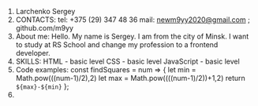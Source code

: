 1. Larchenko Sergey
2. CONTACTS: 
tel: +375 (29) 347 48 36
mail: newm9yy2020@gmail.com ; github.com/m9yy
3. About me: Hello. My name is Sergey. I am from the city of Minsk. I want to study at RS School and change my profession to a frontend developer.
4. SKILLS:
HTML - basic level
CSS - basic level
JavaScript - basic level
5. Code examples:
const findSquares = num => {
let min = Math.pow(((num-1)/2),2)
let max = Math.pow((((num-1)/2))+1,2)
return `${max}-${min}`
};
6. 